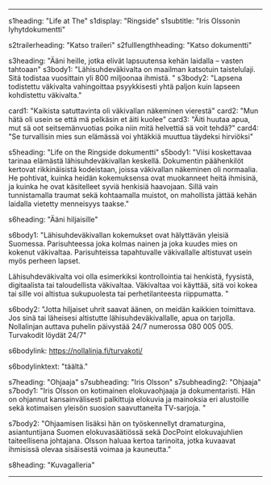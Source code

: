 ---

s1heading: "Life at The"
s1display: "Ringside"
s1subtitle: "Iris Olssonin lyhytdokumentti"

s2trailerheading: "Katso traileri"
s2fulllengthheading: "Katso dokumentti"

s3heading: "Ääni heille, jotka elivät lapsuutensa kehän laidalla – vasten tahtoaan"
s3body1: "Lähisuhdeväkivalta on maailman katsotuin taistelulaji. Sitä todistaa vuosittain yli 800 miljoonaa ihmistä. "
s3body2: "Lapsena todistettu väkivalta vahingoittaa psyykkisesti yhtä paljon kuin lapseen kohdistettu väkivalta."

card1: "Kaikista satuttavinta oli väkivallan näkeminen vierestä"
card2: "Mun hätä oli usein se että mä pelkäsin et äiti kuolee"
card3: "Äiti huutaa apua, mut sä oot seitsemänvuotias poika niin mitä helvettiä sä voit tehdä?"
card4: "Se turvallisin mies sun elämässä voi yhtäkkiä muuttua täydeksi hirviöksi"

s5heading: "Life on the Ringside dokumentti"
s5body1: "Viisi koskettavaa tarinaa elämästä lähisuhdeväkivallan keskellä. Dokumentin päähenkilöt kertovat rikkinäisistä kodeistaan, joissa väkivallan näkeminen oli normaalia. He pohtivat, kuinka heidän kokemuksensa ovat muokanneet heitä ihmisinä, ja kuinka he ovat käsitelleet syviä henkisiä haavojaan. Sillä vain tunnistamalla traumat sekä kohtaamalla muistot, on mahollista jättää kehän laidalla vietetty menneisyys taakse."

s6heading: "Ääni hiljaisille"

s6body1: "Lähisuhdeväkivallan kokemukset ovat hälyttävän yleisiä Suomessa. Parisuhteessa joka kolmas nainen ja joka kuudes mies on kokenut väkivaltaa. Parisuhteissa tapahtuvalle väkivallalle altistuvat usein myös perheen lapset. 

Lähisuhdeväkivalta voi olla esimerkiksi kontrollointia tai henkistä, fyysistä, digitaalista tai taloudellista väkivaltaa. Väkivaltaa voi käyttää, sitä voi kokea tai sille voi altistua sukupuolesta tai perhetilanteesta riippumatta. "

s6body2: "Jotta hiljaiset uhrit saavat äänen, on meidän kaikkien toimittava.  Jos sinä tai läheisesi altistutte lähisuhdeväkivallalle, apua on tarjolla. Nollalinjan auttava puhelin päivystää 24/7 numerossa 080 005 005. Turvakodit löydät 24/7"

s6bodylink: https://nollalinja.fi/turvakoti/

s6bodylinktext: "täältä."

s7heading: "Ohjaaja"
s7subheading: "Iris Olsson"
s7subheading2: "Ohjaaja"
s7body1: "Iris Olsson on kotimainen elokuvaohjaaja ja dokumentaristi. Hän on ohjannut kansainvälisesti palkittuja elokuvia ja mainoksia eri alustoille sekä kotimaisen yleisön suosion saavuttaneita TV-sarjoja. "

s7body2: "Ohjaamisen lisäksi hän on työskennellyt dramaturgina, asiantuntijana Suomen elokuvasäätiössä sekä DocPoint elokuvajuhlien taiteellisena johtajana. Olsson haluaa kertoa tarinoita, jotka kuvaavat ihmisissä olevaa sisäisestä voimaa ja kauneutta."

s8heading: "Kuvagalleria"

---